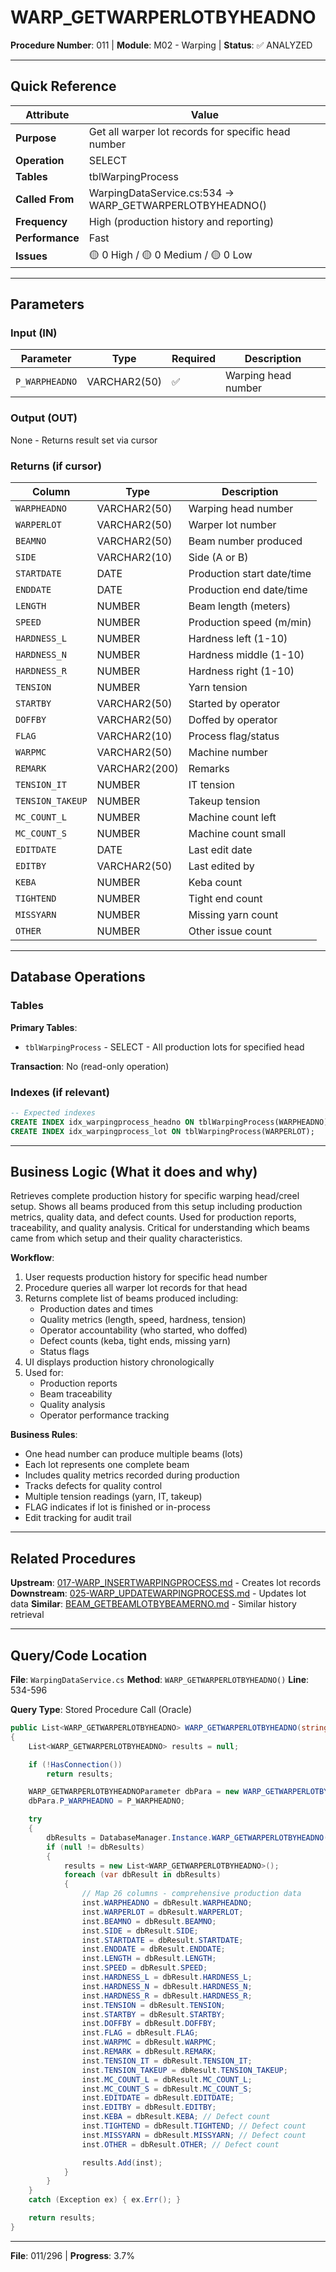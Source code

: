 # WARP_GETWARPERLOTBYHEADNO

**Procedure Number**: 011 | **Module**: M02 - Warping | **Status**: ✅ ANALYZED

---

## Quick Reference

| Attribute | Value |
|-----------|-------|
| **Purpose** | Get all warper lot records for specific head number |
| **Operation** | SELECT |
| **Tables** | tblWarpingProcess |
| **Called From** | WarpingDataService.cs:534 → WARP_GETWARPERLOTBYHEADNO() |
| **Frequency** | High (production history and reporting) |
| **Performance** | Fast |
| **Issues** | 🟡 0 High / 🟡 0 Medium / 🟡 0 Low |

---

## Parameters

### Input (IN)

| Parameter | Type | Required | Description |
|-----------|------|----------|-------------|
| `P_WARPHEADNO` | VARCHAR2(50) | ✅ | Warping head number |

### Output (OUT)

None - Returns result set via cursor

### Returns (if cursor)

| Column | Type | Description |
|--------|------|-------------|
| `WARPHEADNO` | VARCHAR2(50) | Warping head number |
| `WARPERLOT` | VARCHAR2(50) | Warper lot number |
| `BEAMNO` | VARCHAR2(50) | Beam number produced |
| `SIDE` | VARCHAR2(10) | Side (A or B) |
| `STARTDATE` | DATE | Production start date/time |
| `ENDDATE` | DATE | Production end date/time |
| `LENGTH` | NUMBER | Beam length (meters) |
| `SPEED` | NUMBER | Production speed (m/min) |
| `HARDNESS_L` | NUMBER | Hardness left (1-10) |
| `HARDNESS_N` | NUMBER | Hardness middle (1-10) |
| `HARDNESS_R` | NUMBER | Hardness right (1-10) |
| `TENSION` | NUMBER | Yarn tension |
| `STARTBY` | VARCHAR2(50) | Started by operator |
| `DOFFBY` | VARCHAR2(50) | Doffed by operator |
| `FLAG` | VARCHAR2(10) | Process flag/status |
| `WARPMC` | VARCHAR2(50) | Machine number |
| `REMARK` | VARCHAR2(200) | Remarks |
| `TENSION_IT` | NUMBER | IT tension |
| `TENSION_TAKEUP` | NUMBER | Takeup tension |
| `MC_COUNT_L` | NUMBER | Machine count left |
| `MC_COUNT_S` | NUMBER | Machine count small |
| `EDITDATE` | DATE | Last edit date |
| `EDITBY` | VARCHAR2(50) | Last edited by |
| `KEBA` | NUMBER | Keba count |
| `TIGHTEND` | NUMBER | Tight end count |
| `MISSYARN` | NUMBER | Missing yarn count |
| `OTHER` | NUMBER | Other issue count |

---

## Database Operations

### Tables

**Primary Tables**:
- `tblWarpingProcess` - SELECT - All production lots for specified head

**Transaction**: No (read-only operation)

### Indexes (if relevant)

```sql
-- Expected indexes
CREATE INDEX idx_warpingprocess_headno ON tblWarpingProcess(WARPHEADNO);
CREATE INDEX idx_warpingprocess_lot ON tblWarpingProcess(WARPERLOT);
```

---

## Business Logic (What it does and why)

Retrieves complete production history for specific warping head/creel setup. Shows all beams produced from this setup including production metrics, quality data, and defect counts. Used for production reports, traceability, and quality analysis. Critical for understanding which beams came from which setup and their quality characteristics.

**Workflow**:
1. User requests production history for specific head number
2. Procedure queries all warper lot records for that head
3. Returns complete list of beams produced including:
   - Production dates and times
   - Quality metrics (length, speed, hardness, tension)
   - Operator accountability (who started, who doffed)
   - Defect counts (keba, tight ends, missing yarn)
   - Status flags
4. UI displays production history chronologically
5. Used for:
   - Production reports
   - Beam traceability
   - Quality analysis
   - Operator performance tracking

**Business Rules**:
- One head number can produce multiple beams (lots)
- Each lot represents one complete beam
- Includes quality metrics recorded during production
- Tracks defects for quality control
- Multiple tension readings (yarn, IT, takeup)
- FLAG indicates if lot is finished or in-process
- Edit tracking for audit trail

---

## Related Procedures

**Upstream**: [017-WARP_INSERTWARPINGPROCESS.md](./017-WARP_INSERTWARPINGPROCESS.md) - Creates lot records
**Downstream**: [025-WARP_UPDATEWARPINGPROCESS.md](./025-WARP_UPDATEWARPINGPROCESS.md) - Updates lot data
**Similar**: [BEAM_GETBEAMLOTBYBEAMERNO.md](../03_Beaming/BEAM_GETBEAMLOTBYBEAMERNO.md) - Similar history retrieval

---

## Query/Code Location

**File**: `WarpingDataService.cs`
**Method**: `WARP_GETWARPERLOTBYHEADNO()`
**Line**: 534-596

**Query Type**: Stored Procedure Call (Oracle)

```csharp
public List<WARP_GETWARPERLOTBYHEADNO> WARP_GETWARPERLOTBYHEADNO(string P_WARPHEADNO)
{
    List<WARP_GETWARPERLOTBYHEADNO> results = null;

    if (!HasConnection())
        return results;

    WARP_GETWARPERLOTBYHEADNOParameter dbPara = new WARP_GETWARPERLOTBYHEADNOParameter();
    dbPara.P_WARPHEADNO = P_WARPHEADNO;

    try
    {
        dbResults = DatabaseManager.Instance.WARP_GETWARPERLOTBYHEADNO(dbPara);
        if (null != dbResults)
        {
            results = new List<WARP_GETWARPERLOTBYHEADNO>();
            foreach (var dbResult in dbResults)
            {
                // Map 26 columns - comprehensive production data
                inst.WARPHEADNO = dbResult.WARPHEADNO;
                inst.WARPERLOT = dbResult.WARPERLOT;
                inst.BEAMNO = dbResult.BEAMNO;
                inst.SIDE = dbResult.SIDE;
                inst.STARTDATE = dbResult.STARTDATE;
                inst.ENDDATE = dbResult.ENDDATE;
                inst.LENGTH = dbResult.LENGTH;
                inst.SPEED = dbResult.SPEED;
                inst.HARDNESS_L = dbResult.HARDNESS_L;
                inst.HARDNESS_N = dbResult.HARDNESS_N;
                inst.HARDNESS_R = dbResult.HARDNESS_R;
                inst.TENSION = dbResult.TENSION;
                inst.STARTBY = dbResult.STARTBY;
                inst.DOFFBY = dbResult.DOFFBY;
                inst.FLAG = dbResult.FLAG;
                inst.WARPMC = dbResult.WARPMC;
                inst.REMARK = dbResult.REMARK;
                inst.TENSION_IT = dbResult.TENSION_IT;
                inst.TENSION_TAKEUP = dbResult.TENSION_TAKEUP;
                inst.MC_COUNT_L = dbResult.MC_COUNT_L;
                inst.MC_COUNT_S = dbResult.MC_COUNT_S;
                inst.EDITDATE = dbResult.EDITDATE;
                inst.EDITBY = dbResult.EDITBY;
                inst.KEBA = dbResult.KEBA; // Defect count
                inst.TIGHTEND = dbResult.TIGHTEND; // Defect count
                inst.MISSYARN = dbResult.MISSYARN; // Defect count
                inst.OTHER = dbResult.OTHER; // Defect count

                results.Add(inst);
            }
        }
    }
    catch (Exception ex) { ex.Err(); }

    return results;
}
```

---

**File**: 011/296 | **Progress**: 3.7%
